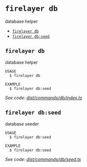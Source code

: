 `firelayer db`
==============

database helper

* [`firelayer db`](#firelayer-db)
* [`firelayer db:seed`](#firelayer-dbseed)

## `firelayer db`

database helper

```
USAGE
  $ firelayer db

EXAMPLE
  $ firelayer db:seed
```

_See code: [dist/commands/db/index.ts](https://github.com/firelayer/firelayer/blob/v1.0.0-alpha.3/dist/commands/db/index.ts)_

## `firelayer db:seed`

database seeder

```
USAGE
  $ firelayer db:seed

EXAMPLE
  $ firelayer db:seed
```

_See code: [dist/commands/db/seed.ts](https://github.com/firelayer/firelayer/blob/v1.0.0-alpha.3/dist/commands/db/seed.ts)_
